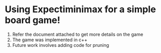 # Using Expectiminimax for a simple board game!

1. Refer the document attached to get more details on the game
2. The game was implemented in c++
3. Future work involves adding code for pruning